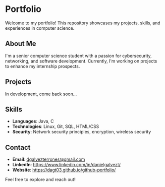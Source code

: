 # Portfolio

Welcome to my portfolio! This repository showcases my projects, skills, and experiences in computer science.

## About Me
I'm a senior computer science student with a passion for cybersecurity, networking, and software development. Currently, I'm working on projects to enhance my internship prospects.

## Projects
In development, come back soon...

## Skills
- **Languages**: Java, C
- **Technologies**: Linux, Git, SQL, HTML/CSS
- **Security**: Network security principles, encryption, wireless security

## Contact
- **Email**: dgalvezterrones@gmail.com
- **LinkedIn**: https://www.linkedin.com/in/danielgalvezt/
- **Website**: https://dagt03.github.io/github-portfolio/

Feel free to explore and reach out!